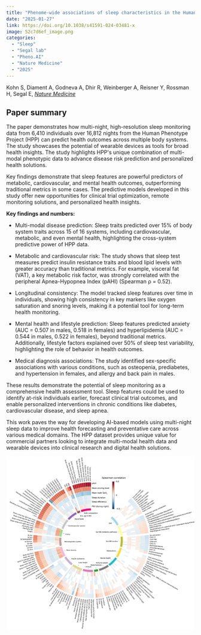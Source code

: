 ```yaml
---
title: "Phenome-wide associations of sleep characteristics in the Human Phenotype Project"
date: "2025-01-27"
link: https://doi.org/10.1038/s41591-024-03481-x
image: 52c7d6ef_image.png
categories:
  - "Sleep"
  - "Segal lab"
  - "Pheno.AI"
  - "Nature Medicine"
  - "2025"
---
```


Kohn S, Diament A, Godneva A, Dhir R, Weinberger A, Reisner Y, Rossman H, Segal E, [*Nature Medicine*](https://doi.org/10.1038/s41591-024-03481-x)



## Paper summary 

The paper demonstrates how multi-night, high-resolution sleep monitoring data from 6,410 individuals over 16,812 nights from the Human Phenotype Project (HPP) can predict health outcomes across multiple body systems. The study showcases the potential of wearable devices as tools for broad health insights. The study highlights HPP's unique combination of multi-modal phenotypic data to advance disease risk prediction and personalized health solutions.

Key findings demonstrate that sleep features are powerful predictors of metabolic, cardiovascular, and mental health outcomes, outperforming traditional metrics in some cases. The predictive models developed in this study offer new opportunities for clinical trial optimization, remote monitoring solutions, and personalized health insights.

**Key findings and numbers:**

- Multi-modal disease prediction: Sleep traits predicted over 15% of body system traits across 15 of 16 systems, including cardiovascular, metabolic, and even mental health, highlighting the cross-system predictive power of HPP data.

- Metabolic and cardiovascular risk: The study shows that sleep test measures predict insulin resistance traits and blood lipid levels with greater accuracy than traditional metrics. For example, visceral fat (VAT), a key metabolic risk factor, was strongly correlated with the peripheral Apnea-Hypopnea Index (pAHI) (Spearman ρ = 0.52).

- Longitudinal consistency: The model tracked sleep features over time in individuals, showing high consistency in key markers like oxygen saturation and snoring levels, making it a potential tool for long-term health monitoring.

- Mental health and lifestyle prediction: Sleep features predicted anxiety (AUC = 0.507 in males, 0.518 in females) and hyperlipidemia (AUC = 0.544 in males, 0.522 in females), beyond traditional metrics. Additionally, lifestyle factors explained over 50% of sleep test variability, highlighting the role of behavior in health outcomes.

- Medical diagnosis associations: The study identified sex-specific associations with various conditions, such as osteopenia, prediabetes, and hypertension in females, and allergy and back pain in males.

These results demonstrate the potential of sleep monitoring as a comprehensive health assessment tool. Sleep features could be used to identify at-risk individuals earlier, forecast clinical trial outcomes, and enable personalized interventions in chronic conditions like diabetes, cardiovascular disease, and sleep apnea.

This work paves the way for developing AI-based models using multi-night sleep data to improve health forecasting and preventative care across various medical domains. The HPP dataset provides unique value for commercial partners looking to integrate multi-modal health data and wearable devices into clinical research and digital health solutions.

![image](52c7d6ef_image.png)